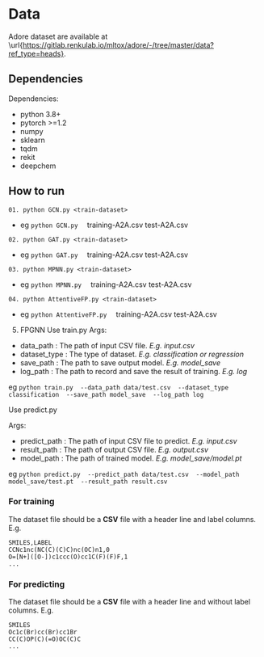 # Data
Adore dataset are available at \url{https://gitlab.renkulab.io/mltox/adore/-/tree/master/data?ref_type=heads}.

##  Dependencies

Dependencies:

- python 3.8+
- pytorch >=1.2
- numpy
- sklearn
- tqdm
- rekit
- deepchem

##  How to run

`01. python GCN.py <train-dataset> `  <test-dataset>

- eg `python GCN.py  `  training-A2A.csv test-A2A.csv

`02. python GAT.py <train-dataset> `  <test-dataset>

- eg `python GAT.py  `  training-A2A.csv test-A2A.csv

`03. python MPNN.py <train-dataset> `  <test-dataset>

- eg `python MPNN.py  `  training-A2A.csv test-A2A.csv

`04. python AttentiveFP.py <train-dataset> `  <test-dataset>

- eg `python AttentiveFP.py  `  training-A2A.csv test-A2A.csv

05. FPGNN Use train.py
Args:

  - data_path : The path of input CSV file. *E.g. input.csv*
  - dataset_type : The type of dataset. *E.g. classification  or  regression*
  - save_path : The path to save output model. *E.g. model_save*
  - log_path : The path to record and save the result of training. *E.g. log*

eg `python train.py  --data_path data/test.csv  --dataset_type classification  --save_path model_save  --log_path log`

Use predict.py

Args:

  - predict_path : The path of input CSV file to predict. *E.g. input.csv*
  - result_path : The path of output CSV file. *E.g. output.csv*
  - model_path : The path of trained model. *E.g. model_save/model.pt*

eg `python predict.py  --predict_path data/test.csv  --model_path model_save/test.pt  --result_path result.csv`

 ### For training

The dataset file should be a **CSV** file with a header line and label columns. E.g.

```
SMILES,LABEL
CCNc1nc(NC(C)(C)C)nc(OC)n1,0
O=[N+]([O-])c1ccc(O)cc1C(F)(F)F,1
...
```

### For predicting

The dataset file should be a **CSV** file with a header line and without label columns. E.g.

```
SMILES
Oc1c(Br)cc(Br)cc1Br
CC(C)OP(C)(=O)OC(C)C
...
```

### 
